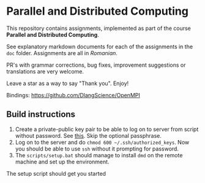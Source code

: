# Parallel and Distributed Computing

This repository contains assignments, implemented as part of the course **Parallel and Distributed Computing**.

See explanatory markdown documents for each of the assignments in the `doc` folder. Assignments are all in *Romanian*.

PR's with grammar corrections, bug fixes, improvement suggestions or translations are very welcome.

Leave a star as a way to say "Thank you". Enjoy!


Bindings: https://github.com/DlangScience/OpenMPI

## Build instructions

1. Create a private-public key pair to be able to log on to server from script without password. See [this](https://docs.oracle.com/cd/E19683-01/806-4078/6jd6cjru7/index.html). Skip the optional passphrase.
2. Log on to the server and do `chmod 600 ~/.ssh/authorized_keys`. Now you should be able to use `ssh` without it prompting for password.
3. The `scripts/setup.bat` should manage to install `dmd` on the remote machine and set up the environment.

The setup script should get you started